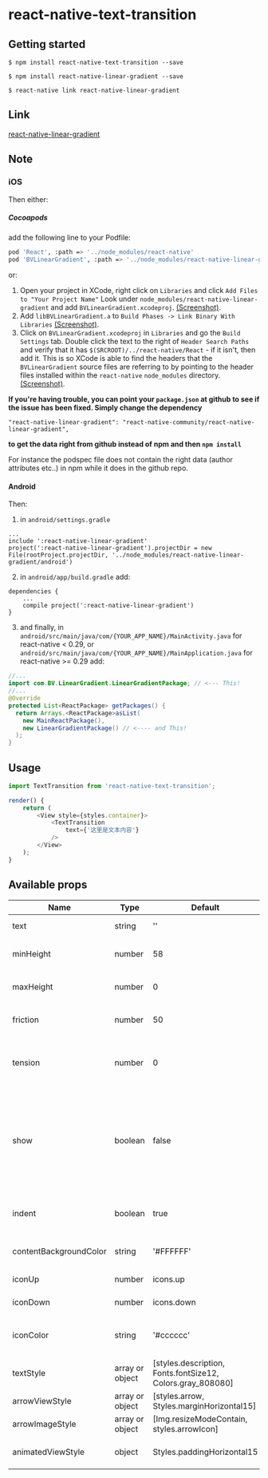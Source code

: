 # react-native-text-transition

## Getting started

`$ npm install react-native-text-transition --save`

`$ npm install react-native-linear-gradient --save`

`$ react-native link react-native-linear-gradient`

## Link
[react-native-linear-gradient](https://github.com/react-native-community/react-native-linear-gradient)

## Note

### iOS

Then either:

##### Cocoapods
add the following line to your Podfile:

```sh
pod 'React', :path => '../node_modules/react-native'
pod 'BVLinearGradient', :path => '../node_modules/react-native-linear-gradient'
```

or:

1. Open your project in XCode, right click on `Libraries` and click `Add
   Files to "Your Project Name"` Look under `node_modules/react-native-linear-gradient` and add `BVLinearGradient.xcodeproj`.  [(Screenshot)](http://url.brentvatne.ca/g9Wp).
2. Add `libBVLinearGradient.a` to `Build Phases -> Link Binary With Libraries`
   [(Screenshot)](http://url.brentvatne.ca/g9Wp).
3. Click on `BVLinearGradient.xcodeproj` in `Libraries` and go the `Build
   Settings` tab. Double click the text to the right of `Header Search
   Paths` and verify that it has `$(SRCROOT)/../react-native/React` - if it
   isn't, then add it. This is so XCode is able to find the headers that
   the `BVLinearGradient` source files are referring to by pointing to the
   header files installed within the `react-native` `node_modules`
   directory. [(Screenshot)](http://url.brentvatne.ca/7wE0).

**If you're having trouble, you can point your `package.json` at github to see if the issue has been fixed.  Simply change the dependency**

`"react-native-linear-gradient": "react-native-community/react-native-linear-gradient",`

**to get the data right from github instead of npm and then `npm install`**

For instance the podspec file does not contain the right data (author attributes etc..) in npm while it does in the github repo.

#### Android

Then:

1. in `android/settings.gradle`
```
...
include ':react-native-linear-gradient'
project(':react-native-linear-gradient').projectDir = new File(rootProject.projectDir, '../node_modules/react-native-linear-gradient/android')
```

2. in `android/app/build.gradle` add:
```
dependencies {
    ...
    compile project(':react-native-linear-gradient')
}
```

3. and finally, in `android/src/main/java/com/{YOUR_APP_NAME}/MainActivity.java` for react-native < 0.29,
   or `android/src/main/java/com/{YOUR_APP_NAME}/MainApplication.java` for react-native >= 0.29 add:
```java
//...
import com.BV.LinearGradient.LinearGradientPackage; // <--- This!
//...
@Override
protected List<ReactPackage> getPackages() {
  return Arrays.<ReactPackage>asList(
    new MainReactPackage(),
    new LinearGradientPackage() // <---- and This!
  );
}
```

## Usage
```javascript
import TextTransition from 'react-native-text-transition';

render() {
    return (
        <View style={styles.container}>      
            <TextTransition
                text={'这里是文本内容'}
            />
        </View>
    );
}
```

## Available props

| Name                           | Type             | Default        | Description                                                                                  |
| ------------------------------ | ---------------- | -------------- | -------------------------------------------------------------------------------------------- |
| text                           | string           | ''             | Some text content                                                                             |
| minHeight                      | number           | 58             | Minimum initial height of folding                                                             |
| maxHeight                      | number           | 0              | Maximum initial height of folding                                                             |
| friction                       | number           | 50             | Friction (the smaller the amplitude)                                                         |
| tension                        | number           | 0              | Move the modal up if the keyboard is open                                                     |
| show                           | boolean          | false          | The minimum height is less than the minimum value, and the arrow icon is hidden                                                    |                                                  
| indent                         | boolean          | true           | Do you want text to be indented?   |
| contentBackgroundColor         | string           | '#FFFFFF'      | Background color of content                                   |
| iconUp                         | number           | icons.up       | Default up Icon            |
| iconDown                       | number           | icons.down     | Default down Icon            |
| iconColor                      | string           | '#cccccc'      | Default color settings for icons|
| textStyle                      | array or object  | [styles.description, Fonts.fontSize12, Colors.gray_808080] | Style of folding text  |
| arrowViewStyle                 | array or object  | [styles.arrow, Styles.marginHorizontal15] | Arrowhead style |
| arrowImageStyle                | array or object  | [Img.resizeModeContain, styles.arrowIcon] | The style of Arrow Icon |
| animatedViewStyle              | object           | Styles.paddingHorizontal15 | Style of animation box |
